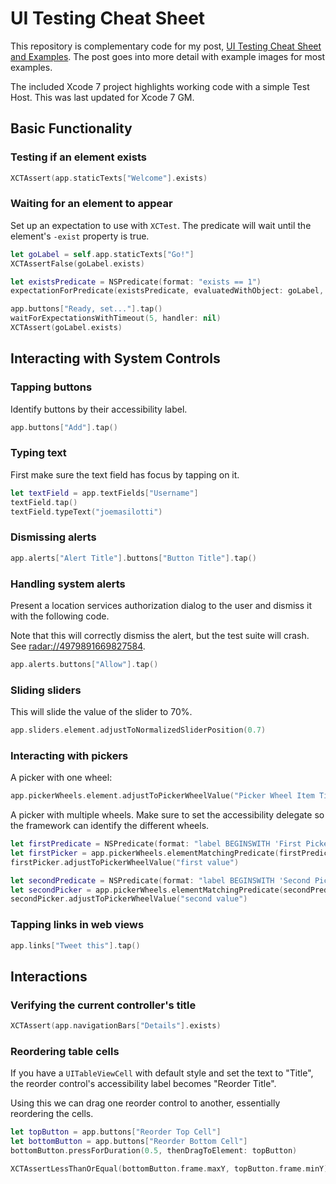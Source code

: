 # UI Testing Cheat Sheet

This repository is complementary code for my post, [UI Testing Cheat Sheet and Examples](http://masilotti.com/ui-testing-cheat-sheet/). The post goes into more detail with example images for most examples.

The included Xcode 7 project highlights working code with a simple Test Host. This was last updated for Xcode 7 GM.

## Basic Functionality

### Testing if an element exists

````swift
XCTAssert(app.staticTexts["Welcome"].exists)
````

### Waiting for an element to appear
Set up an expectation to use with `XCTest`. The predicate will wait until the element's `-exist` property is true.

````swift
let goLabel = self.app.staticTexts["Go!"]
XCTAssertFalse(goLabel.exists)

let existsPredicate = NSPredicate(format: "exists == 1")
expectationForPredicate(existsPredicate, evaluatedWithObject: goLabel, handler: nil)

app.buttons["Ready, set..."].tap()
waitForExpectationsWithTimeout(5, handler: nil)
XCTAssert(goLabel.exists)
````

## Interacting with System Controls

### Tapping buttons
Identify buttons by their accessibility label.

````swift
app.buttons["Add"].tap()
````

### Typing text
First make sure the text field has focus by tapping on it.

````swift
let textField = app.textFields["Username"]
textField.tap()
textField.typeText("joemasilotti")
````

### Dismissing alerts
````swift
app.alerts["Alert Title"].buttons["Button Title"].tap()
````

### Handling system alerts
Present a location services authorization dialog to the user and dismiss it with the following code.

Note that this will correctly dismiss the alert, but the test suite will crash. See [radar://4979891669827584](http://openradar.appspot.com/radar?id=4979891669827584).

````swift
app.alerts.buttons["Allow"].tap()
````

### Sliding sliders
This will slide the value of the slider to 70%.

````swift
app.sliders.element.adjustToNormalizedSliderPosition(0.7)
````

### Interacting with pickers
A picker with one wheel:

````swift
app.pickerWheels.element.adjustToPickerWheelValue("Picker Wheel Item Title")
````

A picker with multiple wheels. Make sure to set the accessibility delegate so the framework can identify the different wheels.

````swift
let firstPredicate = NSPredicate(format: "label BEGINSWITH 'First Picker'")
let firstPicker = app.pickerWheels.elementMatchingPredicate(firstPredicate)
firstPicker.adjustToPickerWheelValue("first value")

let secondPredicate = NSPredicate(format: "label BEGINSWITH 'Second Picker'")
let secondPicker = app.pickerWheels.elementMatchingPredicate(secondPredicate)
secondPicker.adjustToPickerWheelValue("second value")

````

### Tapping links in web views
````swift
app.links["Tweet this"].tap()
````

## Interactions

### Verifying the current controller's title
````swift
XCTAssert(app.navigationBars["Details"].exists)
````

### Reordering table cells
If you have a `UITableViewCell` with default style and set the text to "Title", the reorder control's accessibility label becomes "Reorder Title".

Using this we can drag one reorder control to another, essentially reordering the cells.

````swift
let topButton = app.buttons["Reorder Top Cell"]
let bottomButton = app.buttons["Reorder Bottom Cell"]
bottomButton.pressForDuration(0.5, thenDragToElement: topButton)

XCTAssertLessThanOrEqual(bottomButton.frame.maxY, topButton.frame.minY)
````

